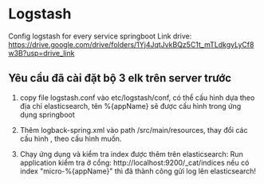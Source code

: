 # Logstash
Config logstash for every service springboot
Link drive: https://drive.google.com/drive/folders/1Yj4JqtJvkBQz5C1t_mTLdkgyLyCf8w3B?usp=drive_link

## Yêu cầu đã cài đặt bộ 3 elk trên server trước

1. copy file logstash.conf vào etc/logstash/conf, có thể cấu hình dựa theo địa chỉ elasticsearch,
    tên %{appName} sẽ được cấu hình trong ứng dụng springboot
2. Thêm logback-spring.xml vào path /src/main/resources, thay đổi các cấu hình <destination>, <pattern> theo cấu hình muốn.

3. Chạy ứng dụng và kiểm tra index được thêm trên elasticsearch:
Run application kiểm tra ở cổng: http://localhost:9200/_cat/indices nếu có index "micro-%{appName}" thì đã thành công gửi log lên elasticsearch!